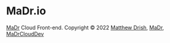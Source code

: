 # MaDr.io
[MaDr](https://MaDr.io) Cloud Front-end.
Copyright © 2022 [Matthew Drish](https://MatthewDrish.com), [MaDr](https://MaDr.io), [MaDrCloudDev](https://github.com/MaDrCloudDev)
